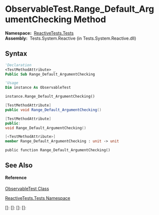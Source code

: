 # ObservableTest.Range\_Default\_ArgumentChecking Method

**Namespace:**  [ReactiveTests.Tests](ReactiveTests.Tests\ReactiveTests.Tests.md)  
**Assembly:**  Tests.System.Reactive (in Tests.System.Reactive.dll)

## Syntax

```vb
'Declaration
<TestMethodAttribute> _
Public Sub Range_Default_ArgumentChecking
```

```vb
'Usage
Dim instance As ObservableTest

instance.Range_Default_ArgumentChecking()
```

```csharp
[TestMethodAttribute]
public void Range_Default_ArgumentChecking()
```

```c++
[TestMethodAttribute]
public:
void Range_Default_ArgumentChecking()
```

```fsharp
[<TestMethodAttribute>]
member Range_Default_ArgumentChecking : unit -> unit 
```

```jscript
public function Range_Default_ArgumentChecking()
```

## See Also

#### Reference

[ObservableTest Class](ObservableTest\ObservableTest.md)

[ReactiveTests.Tests Namespace](ReactiveTests.Tests\ReactiveTests.Tests.md)

[]: 
[]: 
[]: 
[]: 